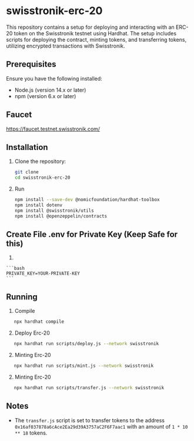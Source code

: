 # swisstronik-erc-20

This repository contains a setup for deploying and interacting with an ERC-20 token on the Swisstronik testnet using Hardhat. The setup includes scripts for deploying the contract, minting tokens, and transferring tokens, utilizing encrypted transactions with Swisstronik.

## Prerequisites

Ensure you have the following installed:

- Node.js (version 14.x or later)
- npm (version 6.x or later)

## Faucet

https://faucet.testnet.swisstronik.com/

## Installation

1. Clone the repository:

    ```bash
    git clone
    cd swisstronik-erc-20
    ```

2. Run

    ```bash
    npm install --save-dev @nomicfoundation/hardhat-toolbox
    npm install dotenv
    npm install @swisstronik/utils
    npm install @openzeppelin/contracts
    ```

## Create File .env for Private Key (Keep Safe for this)

1. 

    ```bash
    PRIVATE_KEY=YOUR-PRIVATE-KEY
    ```



## Running

1. Compile

 ```bash
    npx hardhat compile
```

2. Deploy Erc-20

 ```bash
    npx hardhat run scripts/deploy.js --network swisstronik
```

2. Minting Erc-20

 ```bash
    npx hardhat run scripts/mint.js --network swisstronik
```

2. Minting Erc-20

 ```bash
    npx hardhat run scripts/transfer.js --network swisstronik
```

## Notes

- The `transfer.js` script is set to transfer tokens to the address `0x16af037878a6cAce2Ea29d39A3757aC2F6F7aac1` with an amount of `1 * 10 ** 18` tokens.